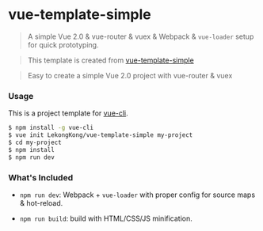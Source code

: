 # vue-template-simple
> A simple Vue 2.0 & vue-router & vuex & Webpack & `vue-loader` setup for quick prototyping.

> This template is created from [vue-template-simple](https://github.com/vuejs-templates/webpack-simple)

> Easy to create a simple Vue 2.0 project with vue-router & vuex

### Usage

This is a project template for [vue-cli](https://github.com/vuejs/vue-cli).

``` bash
$ npm install -g vue-cli
$ vue init LekongKong/vue-template-simple my-project
$ cd my-project
$ npm install
$ npm run dev
```

### What's Included

- `npm run dev`: Webpack + `vue-loader` with proper config for source maps & hot-reload.

- `npm run build`: build with HTML/CSS/JS minification.

